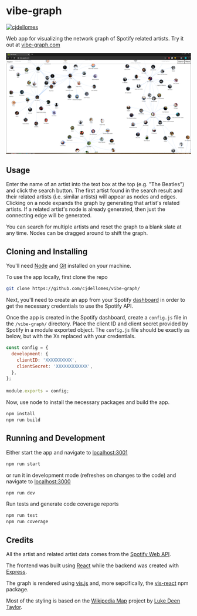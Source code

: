 # vibe-graph

[![cjdellomes](https://circleci.com/gh/cjdellomes/vibe-graph.svg?style=svg)](https://app.circleci.com/pipelines/github/cjdellomes/vibe-graph)

Web app for visualizing the network graph of Spotify related artists. Try it out at [vibe-graph.com](https://www.vibe-graph.com)

![Vibe Graph](resources/VibeGraph.PNG)

## Usage

Enter the name of an artist into the text box at the top (e.g. "The Beatles") and click the search button. The first artist found in the search result and their related artists (i.e. similar artists) will appear as nodes and edges. Clicking on a node expands the graph by generating that artist's related artists. If a related artist's node is already generated, then just the connecting edge will be generated.

You can search for multiple artists and reset the graph to a blank slate at any time. Nodes can be dragged around to shift the graph.

## Cloning and Installing

You'll need [Node](https://nodejs.org/en/) and [Git](https://git-scm.com/) installed on your machine.

To use the app locally, first clone the repo

```bash
git clone https://github.com/cjdellomes/vibe-graph/
```

Next, you'll need to create an app from your Spotify [dashboard](https://developer.spotify.com/dashboard/) in order to get the necessary credentials to use the Spotify API.

Once the app is created in the Spotify dashboard, create a `config.js` file in the `/vibe-graph/` directory. Place the client ID and client secret provided by Spotify in a module exported object. The `config.js` file should be exactly as below, but with the Xs replaced with your credentials.

```js
const config = {
  development: {
    clientID: 'XXXXXXXXXX',
    clientSecret: 'XXXXXXXXXXXX',
  },
};

module.exports = config;
```

Now, use node to install the necessary packages and build the app.

```bash
npm install
npm run build
```

## Running and Development

Either start the app and navigate to [localhost:3001](http://localhost:3001/)

```bash
npm run start
```

or run it in development mode (refreshes on changes to the code) and navigate to [localhost:3000](http://localhost:3000/)

```bash
npm run dev
```

Run tests and generate code coverage reports

```bash
npm run test
npm run coverage
```

## Credits

All the artist and related artist data comes from the [Spotify Web API](https://developer.spotify.com/documentation/web-api/).

The frontend was built using [React](https://reactjs.org/) while the backend was created with [Express](https://expressjs.com/).

The graph is rendered using [vis.js](http://visjs.org) and, more sepcifically, the [vis-react](https://www.npmjs.com/package/vis-react) npm package.

Most of the styling is based on the [Wikipedia Map](https://github.com/controversial/wikipedia-map) project by [Luke Deen Taylor](https://luke.deentaylor.com/#).
